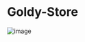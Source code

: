 # Goldy-Store
![image](https://user-images.githubusercontent.com/57677496/223716921-f2fe5dc4-068b-4583-8cdd-504c654c5ed3.png)


